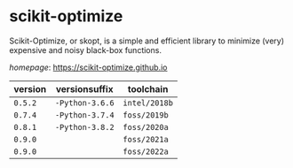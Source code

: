 # scikit-optimize

Scikit-Optimize, or skopt, is a simple and efficient library to minimize (very) expensive  and noisy black-box functions.

*homepage*: <https://scikit-optimize.github.io>

version | versionsuffix | toolchain
--------|---------------|----------
``0.5.2`` | ``-Python-3.6.6`` | ``intel/2018b``
``0.7.4`` | ``-Python-3.7.4`` | ``foss/2019b``
``0.8.1`` | ``-Python-3.8.2`` | ``foss/2020a``
``0.9.0`` |  | ``foss/2021a``
``0.9.0`` |  | ``foss/2022a``
